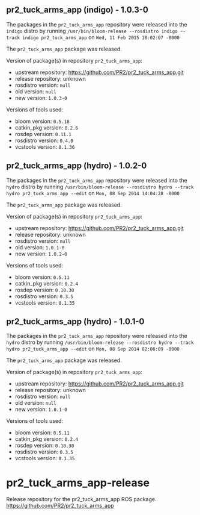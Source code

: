 ## pr2_tuck_arms_app (indigo) - 1.0.3-0

The packages in the `pr2_tuck_arms_app` repository were released into the `indigo` distro by running `/usr/bin/bloom-release --rosdistro indigo --track indigo pr2_tuck_arms_app` on `Wed, 11 Feb 2015 18:02:07 -0000`

The `pr2_tuck_arms_app` package was released.

Version of package(s) in repository `pr2_tuck_arms_app`:
- upstream repository: https://github.com/PR2/pr2_tuck_arms_app.git
- release repository: unknown
- rosdistro version: `null`
- old version: `null`
- new version: `1.0.3-0`

Versions of tools used:
- bloom version: `0.5.18`
- catkin_pkg version: `0.2.6`
- rosdep version: `0.11.1`
- rosdistro version: `0.4.0`
- vcstools version: `0.1.36`


## pr2_tuck_arms_app (hydro) - 1.0.2-0

The packages in the `pr2_tuck_arms_app` repository were released into the `hydro` distro by running `/usr/bin/bloom-release --rosdistro hydro --track hydro pr2_tuck_arms_app --edit` on `Mon, 08 Sep 2014 14:04:28 -0000`

The `pr2_tuck_arms_app` package was released.

Version of package(s) in repository `pr2_tuck_arms_app`:
- upstream repository: https://github.com/PR2/pr2_tuck_arms_app.git
- release repository: unknown
- rosdistro version: `null`
- old version: `1.0.1-0`
- new version: `1.0.2-0`

Versions of tools used:
- bloom version: `0.5.11`
- catkin_pkg version: `0.2.4`
- rosdep version: `0.10.30`
- rosdistro version: `0.3.5`
- vcstools version: `0.1.35`


## pr2_tuck_arms_app (hydro) - 1.0.1-0

The packages in the `pr2_tuck_arms_app` repository were released into the `hydro` distro by running `/usr/bin/bloom-release --rosdistro hydro --track hydro pr2_tuck_arms_app --edit` on `Mon, 08 Sep 2014 02:06:09 -0000`

The `pr2_tuck_arms_app` package was released.

Version of package(s) in repository `pr2_tuck_arms_app`:
- upstream repository: https://github.com/PR2/pr2_tuck_arms_app.git
- release repository: unknown
- rosdistro version: `null`
- old version: `null`
- new version: `1.0.1-0`

Versions of tools used:
- bloom version: `0.5.11`
- catkin_pkg version: `0.2.4`
- rosdep version: `0.10.30`
- rosdistro version: `0.3.5`
- vcstools version: `0.1.35`


pr2_tuck_arms_app-release
=========================

Release repository for the pr2_tuck_arms_app ROS package. https://github.com/PR2/pr2_tuck_arms_app
